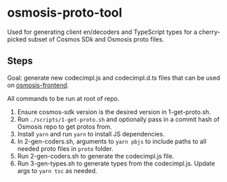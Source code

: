 # osmosis-proto-tool

Used for generating client en/decoders and TypeScript types for a cherry-picked subset of Cosmos SDk and Osmosis proto files.

## Steps

Goal: generate new codecimpl.js and codecimpl.d.ts files that can be used on [osmosis-frontend](https://github.com/osmosis-labs/osmosis-frontend).

All commands to be run at root of repo.

1. Ensure cosmos-sdk version is the desired version in 1-get-proto.sh.
2. Run `./scripts/1-get-proto.sh` and optionally pass in a commit hash of Osmosis repo to get protos from.
3. Install `yarn` and run `yarn` to install JS dependencies.
4. In 2-gen-coders.sh, arguments to `yarn pbjs` to include paths to all needed proto files in `proto` folder.
5. Run 2-gen-coders.sh to generate the codecimpl.js file.
6. Run 3-gen-types.sh to generate types from the codecimpl.js. Update args to `yarn tsc` as needed.
